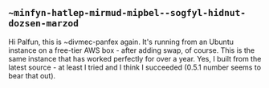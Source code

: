 ## `~minfyn-hatlep-mirmud-mipbel--sogfyl-hidnut-dozsen-marzod`
Hi Palfun, this is ~divmec-panfex again. It's running from an Ubuntu instance on a free-tier AWS box - after adding swap, of course. This is the same instance that has worked perfectly for over a year. Yes, I built from the latest source - at least I tried and I think I succeeded (0.5.1 number seems to bear that out). 